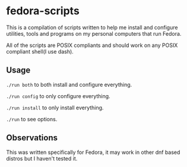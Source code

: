 # fedora-scripts

This is a compilation of scripts written to help me install and configure utilities, tools and programs on my personal computers that run Fedora.

All of the scripts are POSIX compliants and should work on any POSIX compliant shell(I use dash).

## Usage

`./run both` to both install and configure everything.

`./run config` to only configure everything.

`./run install` to only install everything.

`./run` to see options.

## Observations

This was written specifically for Fedora, it may work in other dnf based distros but I haven't tested it.
